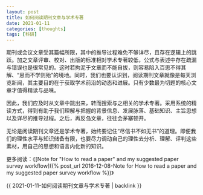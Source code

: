 ```yaml
---
layout: post
title: 如何阅读期刊文章与学术专著
date: 2021-01-11
categories: [thoughts]
tags: [科研]
---
```


期刊或会议文章受其篇幅所限，其中的推导过程难免不够详尽，且存在逻辑上的跳跃。加之文章评审、校对、出版的标准相对学术专著较低，公式与表述中存在疏漏与错误也是很常见的。这时若拘泥于文章而不能自拔，则容易陷入百思不得其解、“思而不学则殆”的境地。同时，我们也要认识到，阅读期刊文章就像是每天浏览新闻，其主要目的在于获取学术前沿的动态和进展。只有少数最为切题的核心文章才值得精读与品味。

因此，我们应及时从文章中跳出来，转而搜索与之相关的学术专著。采用系统的精读方式，得到有助于我们理解与把握的背景信息、发展脉落、基础知识、主旨思想以及详尽的推导过程。之后，再反刍文章，往往会茅塞顿开。

无论是阅读期刊文章还是学术专著，始终要记住“尽信书不如无书”的道理。即便我们的理性水平与知识储备有限，也要尽力调动自己的理性去分析、理解、评判这些素材，用自己的思想和语言内化新的知识。

更多阅读：《[Note for "How to read a paper" and my suggested paper survey workflow]({% post_url 2016-12-08-Note for How to read a paper and my suggested paper survey workflow %})》

{{ 2021-01-11-如何阅读期刊文章与学术专著 | backlink }}
